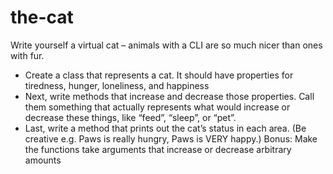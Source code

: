 # the-cat
Write yourself a virtual cat – animals with a CLI are so much nicer than ones with fur.

- Create a class that represents a cat. It should have properties for tiredness, hunger, loneliness, and happiness
- Next, write methods that increase and decrease those properties. Call them something that actually represents what would increase or decrease these things, like “feed”, “sleep”, or “pet”.
- Last, write a method that prints out the cat’s status in each area. (Be creative e.g. Paws is really hungry, Paws is VERY happy.)
Bonus: Make the functions take arguments that increase or decrease arbitrary amounts
 
